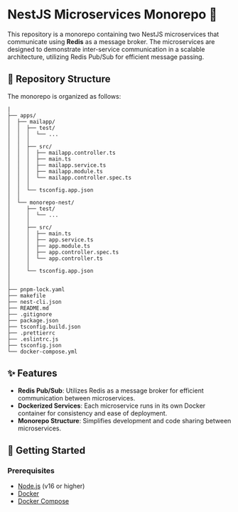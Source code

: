 # NestJS Microservices Monorepo 🚀

This repository is a monorepo containing two NestJS microservices that communicate using **Redis** as a message broker. The microservices are designed to demonstrate inter-service communication in a scalable architecture, utilizing Redis Pub/Sub for efficient message passing.

## 📁 Repository Structure

The monorepo is organized as follows:

```
|
├── apps/
│  ├── mailapp/
│  │  ├── test/
│  │  │  └── ...
│  │  │
│  │  ├── src/
│  │  │  ├── mailapp.controller.ts
│  │  │  ├── main.ts
│  │  │  ├── mailapp.service.ts
│  │  │  ├── mailapp.module.ts
│  │  │  └── mailapp.controller.spec.ts
│  │  │
│  │  └── tsconfig.app.json
│  │
│  └── monorepo-nest/
│     ├── test/
│     │  └── ...
│     │
│     ├── src/
│     │  ├── main.ts
│     │  ├── app.service.ts
│     │  ├── app.module.ts
│     │  ├── app.controller.spec.ts
│     │  └── app.controller.ts
│     │
│     └── tsconfig.app.json
│
│
├── pnpm-lock.yaml
├── makefile
├── nest-cli.json
├── README.md
├── .gitignore
├── package.json
├── tsconfig.build.json
├── .prettierrc
├── .eslintrc.js
├── tsconfig.json
└── docker-compose.yml
```

## ✨ Features

- **Redis Pub/Sub**: Utilizes Redis as a message broker for efficient communication between microservices.
- **Dockerized Services**: Each microservice runs in its own Docker container for consistency and ease of deployment.
- **Monorepo Structure**: Simplifies development and code sharing between microservices.

## 🚀 Getting Started

### Prerequisites

- [Node.js](https://nodejs.org/) (v16 or higher)
- [Docker](https://www.docker.com/)
- [Docker Compose](https://docs.docker.com/compose/)
